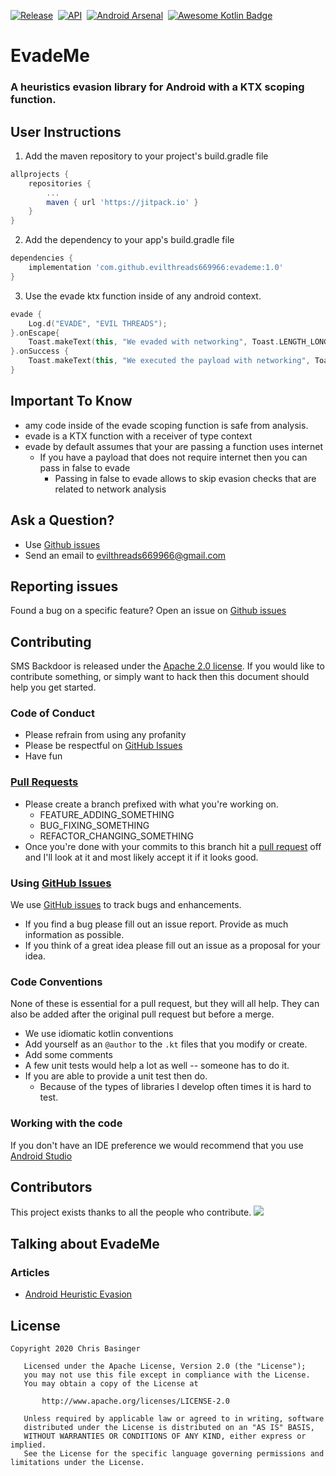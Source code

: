 [![Release](https://jitpack.io/v/evilthreads669966/evademe.svg)](https://jitpack.io/#evilthreads669966/evademe)&nbsp;&nbsp;[![API](https://img.shields.io/badge/API-15%2B-brightgreen.svg?style=plastic)](https://android-arsenal.com/api?level=15)&nbsp;&nbsp;[![Android Arsenal](https://img.shields.io/badge/Android%20Arsenal-EvadeMe-brightgreen.svg?style=plastic)](https://android-arsenal.com/details/1/8172)&nbsp;&nbsp;[![Awesome Kotlin Badge](https://kotlin.link/awesome-kotlin.svg)](https://kotlin.link)
# EvadeMe
### A heuristics evasion library for Android with a KTX scoping function.
## User Instructions
1. Add the maven repository to your project's build.gradle file
```gradle
allprojects {
    repositories {
        ...
        maven { url 'https://jitpack.io' }
    }
}
```
2. Add the dependency to your app's build.gradle file
```gradle
dependencies {
    implementation 'com.github.evilthreads669966:evademe:1.0'
}
```
3. Use the evade ktx function inside of any android context.
```kotlin
evade {
    Log.d("EVADE", "EVIL THREADS");
}.onEscape{
    Toast.makeText(this, "We evaded with networking", Toast.LENGTH_LONG).show()
}.onSuccess {
    Toast.makeText(this, "We executed the payload with networking", Toast.LENGTH_LONG).show()
}
```
## Important To Know
- amy code inside of the evade scoping function is safe from analysis.
- evade is a KTX function with a receiver of type context
- evade by default assumes that your are passing a function uses internet
    - If you have a payload that does not require internet then you can pass in false to evade
        - Passing in false to evade allows to skip evasion checks that are related to network analysis
## Ask a Question?
- Use [Github issues](https://github.com/evilthreads669966/evademe/issues)
- Send an email to evilthreads669966@gmail.com

## Reporting issues
Found a bug on a specific feature? Open an issue on [Github issues](https://github.com/evilthreads669966/evademe/issues)

## Contributing

SMS Backdoor is released under the [Apache 2.0 license](https://github.com/evilthreads669966/evademe/blob/master/LICENSE). If you would like to contribute
something, or simply want to hack then this document should help you get started.

### Code of Conduct
- Please refrain from using any profanity
- Please be respectful on [GitHub Issues](https://github.com/evilthreads669966/evademe/issues)
- Have fun

### [Pull Requests](https://github.com/evilthreads669966/evademe/pulls)
- Please create a branch prefixed with what you're working on.
    - FEATURE_ADDING_SOMETHING
    - BUG_FIXING_SOMETHING
    - REFACTOR_CHANGING_SOMETHING
- Once you're done with your commits to this branch hit a [pull request](https://github.com/evilthreads669966/evademe/pulls) off and I'll look at it and most likely accept it if it looks good.

### Using [GitHub Issues](https://github.com/evilthreads669966/evademe/issues)
We use [GitHub issues](https://github.com/evilthreads669966/evademe/issues) to track bugs and enhancements.
- If you find a bug please fill out an issue report. Provide as much information as possible.
- If you think of a great idea please fill out an issue as a proposal for your idea.

### Code Conventions
None of these is essential for a pull request, but they will all help.  They can also be
added after the original pull request but before a merge.

- We use idiomatic kotlin conventions
- Add yourself as an `@author` to the `.kt` files that you modify or create.
- Add some comments
- A few unit tests would help a lot as well -- someone has to do it.
- If you are able to provide a unit test then do.
    - Because of the types of libraries I develop often times it is hard to test.


### Working with the code
If you don't have an IDE preference we would recommend that you use
[Android Studio](https://developer.android.com/studio/)
## Contributors
This project exists thanks to all the people who contribute.
<a href="https://github.com/evilthreads669966/evademe/graphs/contributors"><img src="https://opencollective.com/evademe/contributors.svg?width=890&button=false" /></a>
## Talking about EvadeMe
### Articles
- [Android Heuristic Evasion](https://medium.com/swlh/evademe-5c2e59083b43)
## License
```
Copyright 2020 Chris Basinger

   Licensed under the Apache License, Version 2.0 (the "License");
   you may not use this file except in compliance with the License.
   You may obtain a copy of the License at

       http://www.apache.org/licenses/LICENSE-2.0

   Unless required by applicable law or agreed to in writing, software
   distributed under the License is distributed on an "AS IS" BASIS,
   WITHOUT WARRANTIES OR CONDITIONS OF ANY KIND, either express or implied.
   See the License for the specific language governing permissions and
limitations under the License.
```
